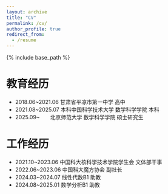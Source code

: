 ```yaml
---
layout: archive
title: "CV"
permalink: /cv/
author_profile: true
redirect_from:
  - /resume
---
```


{% include base_path %}


教育经历<!-- Education experience -->
======

* 2018.06~2021.06 甘肃省平凉市第一中学  高中
* 2021.08~2025.07 本科中国科学技术大学  数学科学学院  本科
* 2025.09~$~~~~~~$        北京师范大学  数学科学学院  硕士研究生

<!-- * Ph.D in Version Control Theory, GitHub University, 2018 (expected) -->
<!-- * M.S. in Jekyll, GitHub University, 2014 -->
<!-- * B.S. in GitHub, GitHub University, 2012 -->


工作经历<!-- Work experience -->
======

* 2021.10~2023.06 中国科大核科学技术学院学生会 文体部干事
* 2022.06~2023.06 中国科大魔方协会 副社长
* 2024.03~2024.07 线性代数B1 助教
* 2024.08~2025.01 数学分析B1 助教



<!-- * Spring 2024: Academic Pages Collaborator
  * GitHub University
  * Duties includes: Updates and improvements to template
  * Supervisor: The Users

* Fall 2015: Research Assistant
  * GitHub University
  * Duties included: Merging pull requests
  * Supervisor: Professor Hub

* Summer 2015: Research Assistant
  * GitHub University
  * Duties included: Tagging issues
  * Supervisor: Professor Git -->
  
<!-- Skills
======
* Skill 1
* Skill 2
  * Sub-skill 2.1
  * Sub-skill 2.2
  * Sub-skill 2.3
* Skill 3 -->

<!-- Publications
======
  <ul>{% for post in site.publications reversed %}
    {% include archive-single-cv.html %}
  {% endfor %}</ul>
  
Talks
======
  <ul>{% for post in site.talks reversed %}
    {% include archive-single-talk-cv.html  %}
  {% endfor %}</ul>
  
Teaching
======
  <ul>{% for post in site.teaching reversed %}
    {% include archive-single-cv.html %}
  {% endfor %}</ul>
  
Service and leadership
======
* Currently signed in to 43 different slack teams -->
